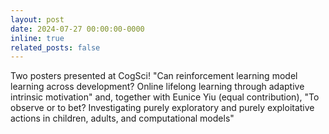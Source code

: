 ```yaml
---
layout: post
date: 2024-07-27 00:00:00-0000
inline: true
related_posts: false
---
```


Two posters presented at CogSci! "Can reinforcement learning model learning across development? Online lifelong learning through adaptive intrinsic motivation" and, together with Eunice Yiu (equal contribution), "To observe or to bet? Investigating purely exploratory and purely exploitative actions in children, adults, and computational models"
